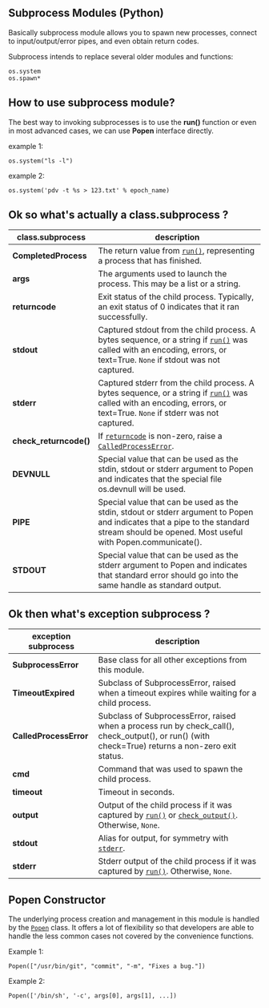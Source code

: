 ﻿## Subprocess Modules (Python)

Basically subprocess module allows you to spawn new processes, connect to input/output/error pipes, and even obtain return codes. 

Subprocess intends to replace several older modules and functions:

    os.system
    os.spawn*

## How to use subprocess module?
The best way to invoking subprocesses is to use the **run()** function or even in most advanced cases, we can use **Popen** interface directly.

example 1:

    os.system("ls -l")

example 2:

    os.system('pdv -t %s > 123.txt' % epoch_name)

## Ok so what's actually a class.subprocess ?

| class.subprocess | description |
|--|--|
| **CompletedProcess** | The return value from [`run()`](https://docs.python.org/3/library/subprocess.html#subprocess.run "subprocess.run"), representing a process that has finished. |
| **args** | The arguments used to launch the process. This may be a list or a string. |
| **returncode** | Exit status of the child process. Typically, an exit status of 0 indicates that it ran successfully. |
| **stdout** | Captured stdout from the child process. A bytes sequence, or a string if [`run()`](https://docs.python.org/3/library/subprocess.html#subprocess.run "subprocess.run") was called with an encoding, errors, or text=True. `None` if stdout was not captured. |
| **stderr** | Captured stderr from the child process. A bytes sequence, or a string if [`run()`](https://docs.python.org/3/library/subprocess.html#subprocess.run "subprocess.run") was called with an encoding, errors, or text=True. `None` if stderr was not captured. |
| **check_returncode()** | If [`returncode`](https://docs.python.org/3/library/subprocess.html#subprocess.CompletedProcess.returncode "subprocess.CompletedProcess.returncode") is non-zero, raise a [`CalledProcessError`](https://docs.python.org/3/library/subprocess.html#subprocess.CalledProcessError "subprocess.CalledProcessError"). |
| **DEVNULL** | Special value that can be used as the stdin, stdout or stderr argument to Popen and indicates that the special file os.devnull will be used. |
| **PIPE** | Special value that can be used as the stdin, stdout or stderr argument to Popen and indicates that a pipe to the standard stream should be opened. Most useful with Popen.communicate(). |
| **STDOUT** | Special value that can be used as the stderr argument to Popen and indicates that standard error should go into the same handle as standard output. |

## Ok then what's exception subprocess ?
| exception subprocess | description |
|--|--|
| **SubprocessError** | Base class for all other exceptions from this module. |
| **TimeoutExpired** | Subclass of SubprocessError, raised when a timeout expires while waiting for a child process. |
| **CalledProcessError** | Subclass of SubprocessError, raised when a process run by check_call(), check_output(), or run() (with check=True) returns a non-zero exit status. |
|  **cmd** | Command that was used to spawn the child process. |
| **timeout** | Timeout in seconds. |
| **output** | Output of the child process if it was captured by [`run()`](https://docs.python.org/3/library/subprocess.html#subprocess.run "subprocess.run") or [`check_output()`](https://docs.python.org/3/library/subprocess.html#subprocess.check_output "subprocess.check_output"). Otherwise, `None`. |
| **stdout** | Alias for output, for symmetry with [`stderr`](https://docs.python.org/3/library/subprocess.html#subprocess.TimeoutExpired.stderr "subprocess.TimeoutExpired.stderr"). |
| **stderr** | Stderr output of the child process if it was captured by [`run()`](https://docs.python.org/3/library/subprocess.html#subprocess.run "subprocess.run"). Otherwise, `None`. |

## Popen Constructor

The underlying process creation and management in this module is handled by the [`Popen`](https://docs.python.org/3/library/subprocess.html#subprocess.Popen "subprocess.Popen") class. It offers a lot of flexibility so that developers are able to handle the less common cases not covered by the convenience functions.

Example 1:

    Popen(["/usr/bin/git", "commit", "-m", "Fixes a bug."])

Example 2:

    Popen(['/bin/sh', '-c', args[0], args[1], ...])








